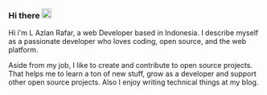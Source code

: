 ### Hi there <img src="https://media.giphy.com/media/hvRJCLFzcasrR4ia7z/giphy.gif" width="20px">
Hi i'm L Azlan Rafar, a web Developer based in Indonesia. I describe myself as a passionate developer who loves coding, open source, and the web platform.

Aside from my job, I like to create and contribute to open source projects. That helps me to learn a ton of new stuff, grow as a developer and support other open source projects. Also I enjoy writing technical things at my blog.
